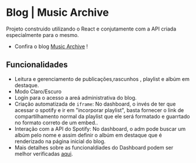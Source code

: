 # Blog | Music Archive

Projeto construido utilizando o React e conjutamente com a API criada especialmente para o mesmo.

- Confira o blog [Music Archive](https://music-archive-blog.vercel.app) !

## Funcionalidades
- Leitura e gerenciamento de publicações,rascunhos , playlist e albúm em destaque.
- Modo Claro/Escuro
- Login para o acesso a areá administrativa do blog.
- Criação automatizada de `iframe`: No dashboard, o invés de ter que acessar o spotify e ir em "incorporar playlist", basta fornecer o link de compartilhamento normal da playlist que ele será formatado e guarrtado no formato correto de um embed..
- Interação com a API do Spotify: No dashboard, o adm pode buscar um albúm pelo nome e assim definir o albúm em destaque que é renderizado na página inicial do blog.
- Mais detalhes sobre as funcionaldiades do Dashboard podem ser melhor verificadas [aqui](https://github.com/elenndev/music-blog-dashboard.git).


